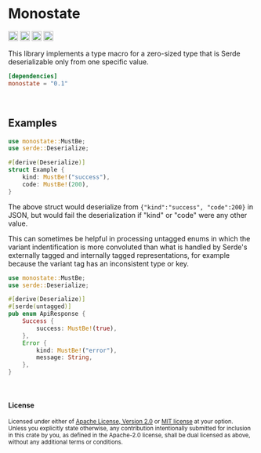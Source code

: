 Monostate
=========

[<img alt="github" src="https://img.shields.io/badge/github-dtolnay/monostate-8da0cb?style=for-the-badge&labelColor=555555&logo=github" height="20">](https://github.com/dtolnay/monostate)
[<img alt="crates.io" src="https://img.shields.io/crates/v/monostate.svg?style=for-the-badge&color=fc8d62&logo=rust" height="20">](https://crates.io/crates/monostate)
[<img alt="docs.rs" src="https://img.shields.io/badge/docs.rs-monostate-66c2a5?style=for-the-badge&labelColor=555555&logo=docs.rs" height="20">](https://docs.rs/monostate)
[<img alt="build status" src="https://img.shields.io/github/actions/workflow/status/dtolnay/monostate/ci.yml?branch=master&style=for-the-badge" height="20">](https://github.com/dtolnay/monostate/actions?query=branch%3Amaster)

This library implements a type macro for a zero-sized type that is Serde
deserializable only from one specific value.

```toml
[dependencies]
monostate = "0.1"
```

<br>

## Examples

```rust
use monostate::MustBe;
use serde::Deserialize;

#[derive(Deserialize)]
struct Example {
    kind: MustBe!("success"),
    code: MustBe!(200),
}
```

The above struct would deserialize from `{"kind":"success", "code":200}` in
JSON, but would fail the deserialization if "kind" or "code" were any other
value.

This can sometimes be helpful in processing untagged enums in which the variant
indentification is more convoluted than what is handled by Serde's externally
tagged and internally tagged representations, for example because the variant
tag has an inconsistent type or key.

```rust
use monostate::MustBe;
use serde::Deserialize;

#[derive(Deserialize)]
#[serde(untagged)]
pub enum ApiResponse {
    Success {
        success: MustBe!(true),
    },
    Error {
        kind: MustBe!("error"),
        message: String,
    },
}
```

<br>

#### License

<sup>
Licensed under either of <a href="LICENSE-APACHE">Apache License, Version
2.0</a> or <a href="LICENSE-MIT">MIT license</a> at your option.
</sup>

<br>

<sub>
Unless you explicitly state otherwise, any contribution intentionally submitted
for inclusion in this crate by you, as defined in the Apache-2.0 license, shall
be dual licensed as above, without any additional terms or conditions.
</sub>

